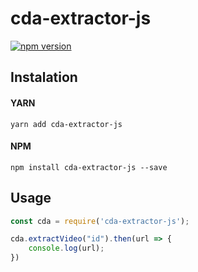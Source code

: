 # cda-extractor-js

[![npm version](https://badge.fury.io/js/cda-extractor-js.svg)](https://badge.fury.io/js/cda-extractor-js)

## Instalation

#### YARN

```
yarn add cda-extractor-js
```

#### NPM

```
npm install cda-extractor-js --save
```

## Usage

```js
const cda = require('cda-extractor-js');

cda.extractVideo("id").then(url => {
    console.log(url);
})
```